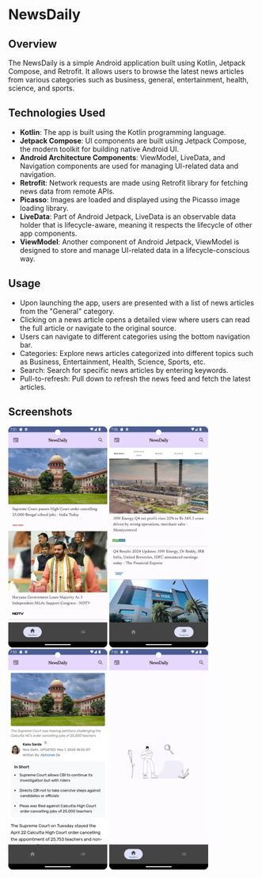 # NewsDaily

## Overview
The NewsDaily is a simple Android application built using Kotlin, Jetpack Compose, and Retrofit. It allows users to browse the latest news articles from various categories such as business, general, entertainment, health, science, and sports.

## Technologies Used
- **Kotlin**: The app is built using the Kotlin programming language.
- **Jetpack Compose**:  UI components are built using Jetpack Compose, the modern toolkit for building native Android UI.
- **Android Architecture Components**: ViewModel, LiveData, and Navigation components are used for managing UI-related data and navigation.
- **Retrofit**: Network requests are made using Retrofit library for fetching news data from remote APIs.
- **Picasso**: Images are loaded and displayed using the Picasso image loading library.
- **LiveData**: Part of Android Jetpack, LiveData is an observable data holder that is lifecycle-aware, meaning it respects the lifecycle of other app components.
- **ViewModel**: Another component of Android Jetpack, ViewModel is designed to store and manage UI-related data in a lifecycle-conscious way.

## Usage
- Upon launching the app, users are presented with a list of news articles from the "General" category.
- Clicking on a news article opens a detailed view where users can read the full article or navigate to the original source.
- Users can navigate to different categories using the bottom navigation bar.
- Categories: Explore news articles categorized into different topics such as Business, Entertainment, Health, Science, Sports, etc.
- Search: Search for specific news articles by entering keywords.
- Pull-to-refresh: Pull down to refresh the news feed and fetch the latest articles.

## Screenshots
<img src="app/src/main/res/drawable/screenshot_01.png" width="200" /> <img src="app/src/main/res/drawable/screenshot_03.png" width="200" /> <img src="app/src/main/res/drawable/screenshot_02.png" width="200" /> <img src="app/src/main/res/drawable/screenshot_05.png" width="200" />


